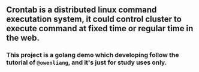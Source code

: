 ## Crontab is a distributed linux command executation system, it could control cluster to execute command at fixed time or regular time in the web.

### This project is a golang demo which developing follow the tutorial of `@owenliang`, and it's just for study uses only. 

